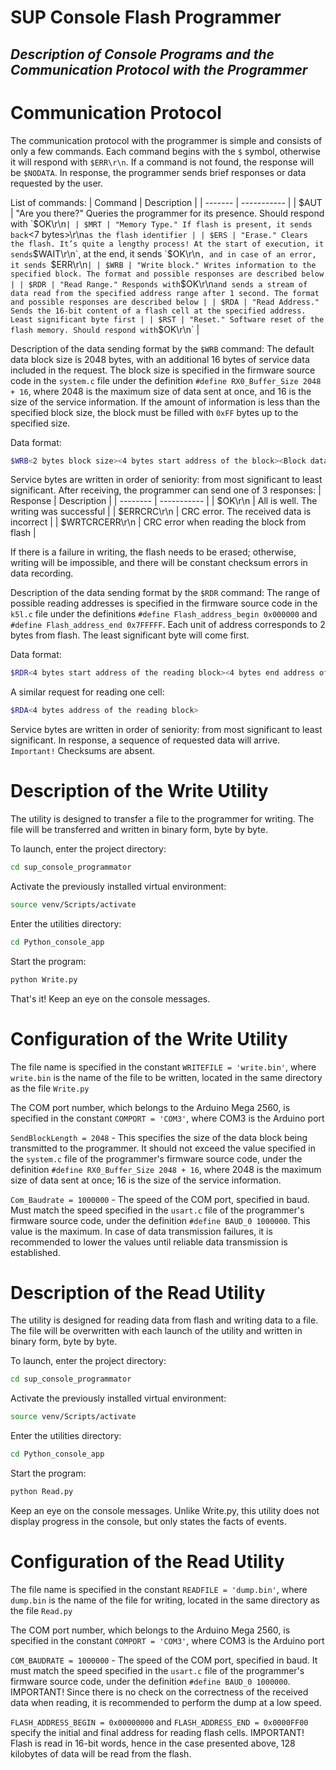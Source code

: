 
# SUP Console Flash Programmer

## _Description of Console Programs and the Communication Protocol with the Programmer_

# Communication Protocol
The communication protocol with the programmer is simple and consists of only a few commands. Each command begins with the `$` symbol, otherwise it will respond with `$ERR\r\n`. If a command is not found, the response will be `$NODATA`. In response, the programmer sends brief responses or data requested by the user.

List of commands:
| Command | Description |
| ------- | ----------- |
| $AUT | "Are you there?" Queries the programmer for its presence. Should respond with `$OK\r\n` |
| $MRT | "Memory Type." If flash is present, it sends back `<7 bytes>\r\n` as the flash identifier |
| $ERS | "Erase." Clears the flash. It’s quite a lengthy process! At the start of execution, it sends `$WAIT\r\n`, at the end, it sends `$OK\r\n`, and in case of an error, it sends `$ERR\r\n` |
| $WRB | "Write block." Writes information to the specified block. The format and possible responses are described below |
| $RDR | "Read Range." Responds with `$OK\r\n` and sends a stream of data read from the specified address range after 1 second. The format and possible responses are described below |
| $RDA | "Read Address." Sends the 16-bit content of a flash cell at the specified address. Least significant byte first |
| $RST | "Reset." Software reset of the flash memory. Should respond with `$OK\r\n` |

Description of the data sending format by the `$WRB` command:
The default data block size is 2048 bytes, with an additional 16 bytes of service data included in the request. The block size is specified in the firmware source code in the `system.c` file under the definition `#define RX0_Buffer_Size 2048 + 16`, where 2048 is the maximum size of data sent at once, and 16 is the size of the service information. If the amount of information is less than the specified block size, the block must be filled with `0xFF` bytes up to the specified size.

Data format:
```sh
$WRB<2 bytes block size><4 bytes start address of the block><Block data><2 bytes CRC16 of the data>
```
Service bytes are written in order of seniority: from most significant to least significant.
After receiving, the programmer can send one of 3 responses:
| Response | Description |
| -------- | ----------- |
| $OK\r\n | All is well. The writing was successful |
| $ERRCRC\r\n | CRC error. The received data is incorrect |
| $WRTCRCERR\r\n | CRC error when reading the block from flash |

If there is a failure in writing, the flash needs to be erased; otherwise, writing will be impossible, and there will be constant checksum errors in data recording.

Description of the data sending format by the `$RDR` command:
The range of possible reading addresses is specified in the firmware source code in the `k5l.c` file under the definitions `#define Flash_address_begin 0x000000` and `#define Flash_address_end 0x7FFFFF`. Each unit of address corresponds to 2 bytes from flash. The least significant byte will come first.

Data format:
```sh
$RDR<4 bytes start address of the reading block><4 bytes end address of the reading block>
```
A similar request for reading one cell:
```sh
$RDA<4 bytes address of the reading block>
```
Service bytes are written in order of seniority: from most significant to least significant.
In response, a sequence of requested data will arrive. `Important!` Checksums are absent.



# Description of the Write Utility
The utility is designed to transfer a file to the programmer for writing. The file will be transferred and written in binary form, byte by byte.

To launch, enter the project directory:
```sh
cd sup_console_programmator
```
Activate the previously installed virtual environment:
```sh
source venv/Scripts/activate
```
Enter the utilities directory:
```sh
cd Python_console_app
```
Start the program:
```sh
python Write.py
```
That's it! Keep an eye on the console messages.

# Configuration of the Write Utility

The file name is specified in the constant `WRITEFILE = 'write.bin'`, where `write.bin` is the name of the file to be written, located in the same directory as the file `Write.py`

The COM port number, which belongs to the Arduino Mega 2560, is specified in the constant `COMPORT = 'COM3'`, where COM3 is the Arduino port

`SendBlockLength = 2048` - This specifies the size of the data block being transmitted to the programmer. It should not exceed the value specified in the `system.c` file of the programmer's firmware source code, under the definition `#define RX0_Buffer_Size 2048 + 16`, where 2048 is the maximum size of data sent at once; 16 is the size of the service information.

`Com_Baudrate = 1000000` - The speed of the COM port, specified in baud. Must match the speed specified in the `usart.c` file of the programmer's firmware source code, under the definition `#define BAUD_0 1000000`. This value is the maximum. In case of data transmission failures, it is recommended to lower the values until reliable data transmission is established.

# Description of the Read Utility
The utility is designed for reading data from flash and writing data to a file. The file will be overwritten with each launch of the utility and written in binary form, byte by byte.

To launch, enter the project directory:
```sh
cd sup_console_programmator
```
Activate the previously installed virtual environment:
```sh
source venv/Scripts/activate
```
Enter the utilities directory:
```sh
cd Python_console_app
```
Start the program:
```sh
python Read.py
```
Keep an eye on the console messages. Unlike Write.py, this utility does not display progress in the console, but only states the facts of events.


# Configuration of the Read Utility

The file name is specified in the constant `READFILE = 'dump.bin'`, where `dump.bin` is the name of the file for writing, located in the same directory as the file `Read.py`

The COM port number, which belongs to the Arduino Mega 2560, is specified in the constant `COMPORT = 'COM3'`, where COM3 is the Arduino port

`COM_BAUDRATE = 1000000` - The speed of the COM port, specified in baud. It must match the speed specified in the `usart.c` file of the programmer's firmware source code, under the definition `#define BAUD_0 1000000`. IMPORTANT! Since there is no check on the correctness of the received data when reading, it is recommended to perform the dump at a low speed.

`FLASH_ADDRESS_BEGIN = 0x00000000` and `FLASH_ADDRESS_END = 0x0000FF00` specify the initial and final address for reading flash cells. IMPORTANT! Flash is read in 16-bit words, hence in the case presented above, 128 kilobytes of data will be read from the flash.
